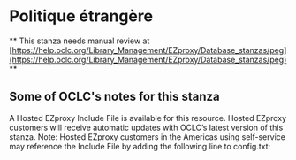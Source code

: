 # Politique étrangère
** This stanza needs manual review at [https://help.oclc.org/Library_Management/EZproxy/Database_stanzas/peg](https://help.oclc.org/Library_Management/EZproxy/Database_stanzas/peg) **

## Some of OCLC's notes for this stanza

A Hosted EZproxy Include File is available for this resource. Hosted EZproxy customers will receive automatic updates with OCLC&rsquo;s latest version of this stanza. Note: Hosted EZproxy customers in the Americas using self-service may reference the Include File by adding the following line to config.txt:

&nbsp;

&nbsp;
